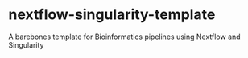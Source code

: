 # nextflow-singularity-template
A barebones template for Bioinformatics pipelines using Nextflow and Singularity
